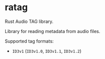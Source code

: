 # ratag
Rust Audio TAG library.

Library for reading metadata from audio files.

Supported tag formats:
- `ID3v1` (`ID3v1.0`, `ID3v1.1`, `ID3v1.2`)